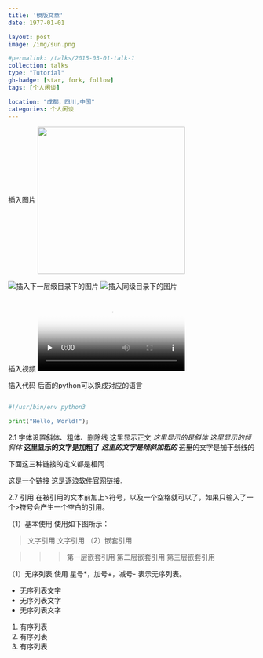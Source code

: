 ```yaml
---
title: '模版文章'
date: 1977-01-01

layout: post
image: /img/sun.png

#permalink: /talks/2015-03-01-talk-1
collection: talks
type: "Tutorial"
gh-badge: [star, fork, follow]
tags: [个人闲谈]

location: "成都，四川,中国"
categories: 个人闲谈
---
```


插入图片
<img src="https://chaoxiyan1225.github.io/img/gexing/nianjing.jpg" align="center" height="300" width="300">

![插入下一层级目录下的图片](/短视频封面/083.jpg)
![插入同级目录下的图片](/原创扁平方盒-逐浪字体.jpg)



插入视频
<video id="video" controls="" preload="none" poster="封面">
      <source id="mp4" src="https://chaoxiyan1225.github.io/img/blog/yunqi2022/quanxi2.mp4" type="video/mp4">
</video>

插入代码  后面的python可以换成对应的语言
```python

#!/usr/bin/env python3

print("Hello, World!");

```

2.1 字体设置斜体、粗体、删除线
这里显示正文
*这里显示的是斜体*
_这里显示的倾斜体_
**这里显示的文字是加粗了**
***这里的文字是倾斜加粗的***
~~这里的文字是加下划线的~~

下面这三种链接的定义都是相同：

[这是一个链接]: http://www.z01.com/  "这里是链接的title内容"
[这是一个链接]: http://www.z01.com/  '这里是链接的title内容'
[这是一个链接]: http://www.z01.com/  (这里是链接的title内容)

这是一个链接 [这是逐浪软件官网链接](http://www.z01.com/).

2.7 引用
在被引用的文本前加上>符号，以及一个空格就可以了，如果只输入了一个>符号会产生一个空白的引用。

（1）基本使用 使用如下图所示：

> 文字引用 
> 文字引用 
（2）嵌套引用

>>>第一层嵌套引用
>>第二层嵌套引用
>第三层嵌套引用

（1）无序列表 使用 星号*，加号+，减号- 表示无序列表。

* 无序列表文字
* 无序列表文字
* 无序列表文字

1. 有序列表
2. 有序列表
3. 有序列表







